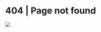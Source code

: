 # 404 | Page not found
<img src="https://i.pinimg.com/originals/6d/a8/78/6da878cf7299317b2bd88c7471111626.gif">
